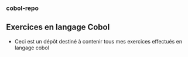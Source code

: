 ### cobol-repo

## Exercices en langage Cobol

- Ceci est un dépôt destiné à contenir tous mes exercices effectués en langage cobol